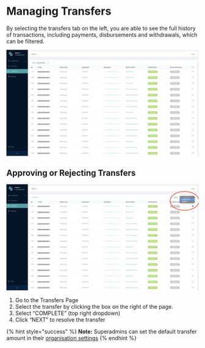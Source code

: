 # Managing Transfers

By selecting the transfers tab on the left, you are able to see the full history of transactions, including payments, disbursements and withdrawals, which can be filtered.

![Transfers Page](../.gitbook/assets/screen-shot-2020-09-11-at-6.50.49-am.png)

## Approving or Rejecting Transfers

![](../.gitbook/assets/screen-shot-2020-09-11-at-6.57.20-am.png)

1. Go to the Transfers Page
2. Select the transfer by clicking the box on the right of the page.
3. Select “COMPLETE” \(top right dropdown\)
4. Click “NEXT” to resolve the transfer

{% hint style="success" %}
**Note:** Superadmins can set the default transfer amount in their [organisation settings](dashboard-overview/dashboard-settings.md)
{% endhint %}

